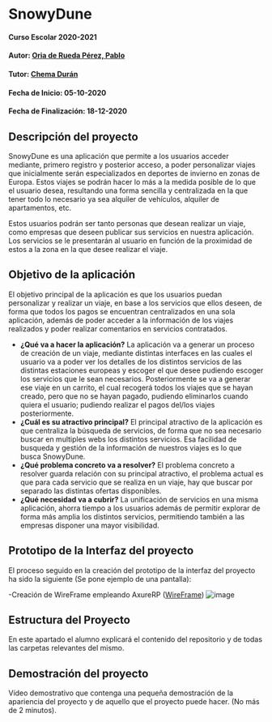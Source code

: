 # SnowyDune

#### Curso Escolar 2020-2021
#### Autor: [Oria de Rueda Pérez, Pablo](https://github.com/poriad/Proyecto-SnowyDune)
#### Tutor: [Chema Durán](https://github.com/chemaduran)
#### Fecha de Inicio: 05-10-2020
#### Fecha de Finalización: 18-12-2020

## Descripción del proyecto

SnowyDune es una aplicación que permite a los usuarios acceder mediante, primero registro y posterior acceso, a poder personalizar viajes que inicialmente serán especializados en deportes de invierno en zonas de Europa. Estos viajes se podrán hacer lo más a la medida posible de lo que el usuario desea, resultando una forma sencilla y centralizada en la que tener todo lo necesario ya sea alquiler de vehículos, alquiler de apartamentos, etc.

Estos usuarios podrán ser tanto personas que desean realizar un viaje, como empresas que deseen publicar sus servicios en nuestra aplicación. Los servicios se le presentarán al usuario en función de la proximidad de estos a la zona en la que desee realizar el viaje.

## Objetivo de la aplicación

El objetivo principal de la aplicación es que los usuarios puedan personalizar y realizar un viaje, en base a los servicios que ellos deseen, de forma que todos los pagos se encuentran centralizados en una sola aplicación, además de poder acceder a la información de los viajes realizados y poder realizar comentarios en servicios contratados.

- **¿Qué va a hacer la aplicación?**
La aplicación va a generar un proceso de creación de un viaje, mediante distintas interfaces en las cuales el usuario va a poder ver los detalles de los distintos servicios de las distintas estaciones europeas y escoger el que desee pudiendo escoger los servicios que le sean necesarios. Posteriormente se va a generar ese viaje en un carrito, el cual recogerá todos los viajes que se hayan creado, pero que no se hayan pagado, pudiendo eliminarlos cuando quiera el usuario; pudiendo realizar el pagos del/los viajes posteriormente.
- **¿Cuál es su atractivo principal?** 
El principal atractivo de la aplicación es que centraliza la búsqueda de servicios, de forma que no sea necesario buscar en multiples webs los distintos servicios. Esa facilidad de busqueda y gestión de la información de nuestros viajes es lo que busca SnowyDune.
- **¿Qué problema concreto va a resolver?** 
El problema concreto a resolver guarda relación con su principal atractivo, el problema actual es que para cada servicio que se realiza en un viaje, hay que buscar por separado las distintas ofertas disponibles.
- **¿Qué necesidad va a cubrir?**
La unificación de servicios en una misma aplicación, ahorra tiempo a los usuarios además de permitir explorar de forma más amplia los distintos servicios, permitiendo también a las empresas disponer una mayor visibilidad.

## Prototipo de la Interfaz del proyecto

El proceso seguido en la creación del prototipo de la interfaz del proyecto ha sido la siguiente (Se pone ejemplo de una pantalla):

-Creación de WireFrame empleando AxureRP ([WireFrame](https://il6hok.axshare.com/#id=gl68c1&p=inicio))
![image](https://i.ibb.co/1qLGNk8/wireframe.jpg)



## Estructura del Proyecto

En este apartado el alumno explicará el contenido del repositorio y de todas las carpetas relevantes del mismo.

## Demostración del proyecto

Vídeo demostrativo que contenga una pequeña demostración de la apariencia del proyecto y de aquello que el proyecto puede hacer. (No más de 2 minutos).
